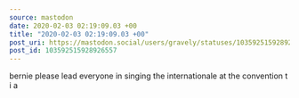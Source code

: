 ```yaml
---
source: mastodon
date: 2020-02-03 02:19:09.03 +00
title: "2020-02-03 02:19:09.03 +00"
post_uri: https://mastodon.social/users/gravely/statuses/103592515928926557
post_id: 103592515928926557
---
```

bernie please lead everyone in singing the internationale at the convention t i a


